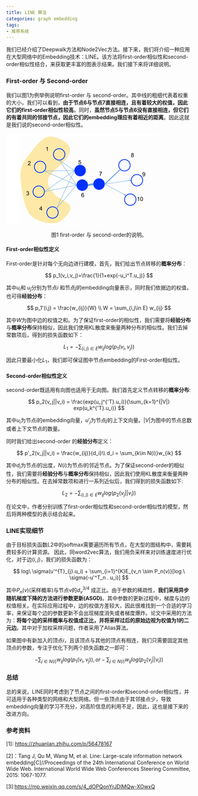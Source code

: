 ```yaml
---
title: LINE 算法
categories: graph embedding
tags:
- 推荐系统
---
```


我们已经介绍了Deepwalk方法和Node2Vec方法。接下来，我们将介绍一种应用在大型网络中的Embedding技术：LINE。该方法将first-order相似性和second-order相似性结合，来获取更丰富的图表示结果。我们接下来将详细说明。

### First-order 与 Second-order

我们以图1为例举例说明first-order 与 second-order。其中线的粗细代表着权重的大小，我们可以看到，**由于节点6与节点7直接相连，且有着较大的权值，因此它们的first-order相似性较高**。同时，**虽然节点5与节点6没有直接相连，但它们的有着共同的邻接节点，因此它们的embedding理应有着相近的距离**。因此这就是我们说的second-order相似性。

![](/images/LINE.png)

<center>图1 first-order 与 second-order的说明。</center>

#### First-order相似性定义

First-order是针对每个无向边进行建模，首先，我们给出节点转移的**概率分布**：


$$
p_1(v_i,v_j)=\frac{1}{1+exp(-u_i^T.u_j)}
$$


其中$u_i$和 $u_j$分别为节点$i$ 和节点$j$的embedding向量表示，同时我们依据边的权值，也可得**经验分布**：


$$
p_1'(i,j) = \frac{w_{ij}}{W} \\
W = \sum_{i,j\in E} w_{ij}
$$


其中$W$为图中边的权值之和。为了保证first-order的相似性，我们需要将**经验分布**​与**概率分布**保持相似，因此我们使用KL散度来衡量两种分布的相似性。我们去掉常数项后，得到的损失函数如下：


$$
L_1 = -\sum_{(i,j)\in E} w_{ij}log(p_1(v_i,v_j))
$$


因此只要最小化$L_1$，我们即可保证图中节点embedding的First-order相似性。

#### Second-order相似性定义

second-order既适用有向图也适用于无向图。我们首先定义节点转移的**概率分布**:


$$
p_2(v_j||v_i) = \frac{exp(u_j^{'T}.u_i)}{\sum_{k=1}^{|V|} exp(u_k^{'T}.u_i)}
$$


其中$u_i$为节点$i$的embedding向量，$u'_j$为节点$j$的上下文向量。$|V|$为图中的节点总数或者上下文节点的数量。

同时我们给出second-order 的**经验分布**定义：


$$
p'_2(v_j||v_i) = \frac{w_{ij}}{d_i}\\
d_i = \sum_{k\in N(i)}w_{ik}
$$


其中$d_i$为节点$i$的出度，$N(i)$为节点$i$的邻近节点。为了保证second-order的相似性，我们需要将**经验分布**与**概率分布**保持相似，因此我们使用KL散度来衡量两种分布的相似性。在去掉常数项和进行一系列近似后，我们得到的损失函数如下:


$$
L_2 = -\sum_{(i,j)\in E}w_{ij}log(p_2(v_j||v_i))
$$


在论文中，作者分别训练了first-order相似性和second-order相似性的模型，然后将两种模型的表示结合起来。

### LINE实现细节

由于目标损失函数$L2$中的softmax需要遍历所有节点，在大型的图结构中，需要耗费较多的计算资源。 因此，同word2vec算法，我们用负采样来对训练速度进行优化，对于边$(i,j)$，我们的损失函数为：


$$
log\ \sigma(u'^{T}_{j}.u_i) + \sum_{i=1}^{K}E_{v_n \sim P_n(v)}[log \ \sigma(-u'^T_n . u_i)]
$$


其中$P_n(v)$(采样概率)与节点v的$d_v^{3/4}$ 成正比。由于参数的稀疏性，**我们采用异步随机梯度下降的方法进行参数更新(ASGD)**。其中参数的更新过程中，梯度与边的权值相关。在实际应用过程中，边的权值方差较大，因此很难找到一个合适的学习率，来保证每个边的参数更新不会出现梯度消失或者梯度爆炸。论文中采用的方法为：**将每个边的采样概率与权值成正比，并将采样过后的原始边视为权值为1的二元边**。其中对于加权采样问题，作者采用了Alias算法。

如果图中有新加入的顶点$i$，且该顶点与其他的顶点有相连，我们只需要固定其他顶点的参数，专注于优化下列两个损失函数之一即可：


$$
-\sum_{j\in N(i)} w_{ij}log(p_1(v_i,v_j)) ,or-\sum_{j\in N(i)}w_{ij}log(p_2(v_j||v_i))
$$


### 总结

总的来说，LINE同时考虑到了节点之间的first-order和second-order相似性，并可适用于各种类型的网络和大型网络。但一些顶点由于其邻接点少，导致embedding向量的学习不充分，对高阶信息的利用不足，因此，这也是接下来的改进方向。

### 参考资料

\[1\]: https://zhuanlan.zhihu.com/p/56478167

[2]：Tang J, Qu M, Wang M, et al. Line: Large-scale information network embedding[C\]//Proceedings of the 24th International Conference on World Wide Web. International World Wide Web Conferences Steering Committee, 2015: 1067-1077.

\[3\]:https://mp.weixin.qq.com/s/4_dOPQonYrJDlMQw-XOwxQ


